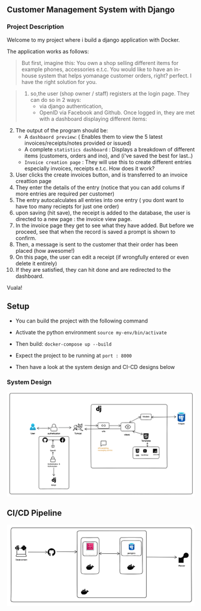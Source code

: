 ## Customer Management System with Django

### Project Description
Welcome to my project where i build a django application with Docker.

The application works as follows:

> But first, imagine this: You own a shop selling different items for example phones, accessories e.t.c. You would like to have an in-house system that helps yomanage customer orders, right? perfect. I have the right solution for you.

>    1. so,the user (shop owner / staff) registers at the login page. They can do so in 2 ways:
>       - via django authentication,
>       - OpenID via Facebook and Github.
>    Once logged in, they are met with a dashboard displaying different items:

2. The output of the program should be:
    - A `dashbaord preview`: ( Enables them to view the 5 latest invoices/receipts/notes provided or issued)
    - A complete `statistics dashboard` : Displays a breakdown of different items (customers, orders and ino), and (i've saved the best for last..)
    - `Invoice creation page` : They will use this to create different entries especially invoices, receipts e.t.c. How does it work?
3. User clicks the create invoices button, and is transferred to an invoice creattion page
4. They enter the details of the entry (notice that you can add colums if more entries are required per customer)
5. The entry autocalculates all entries into one entry ( you dont want to have too many reciepts for just one order)
6. upon saving (hit save), the receipt is added to the database, the user is directed to a new page : the invoice view page.
7. In the invoice page they get to see what they have added. But before we proceed, see that when the record is saved a prompt is shown to confirm.
8. Then, a message is sent to the customer that their order has been placed (how awesome!)
9. On this page, the user can edit a receipt (if wrongfully entered or even delete it entirely)
10. If they are satisfied, they can hit done and are redirected to the dashboard.

Vuala! 

## Setup
 - You can build the project with the following command
 - Activate the python environment
  `source my-env/bin/activate `
- Then build:
 `docker-compose up --build`
- Expect the project to be running at `port : 8000`

- Then have a look at the system design and CI-CD designs below

### System Design
![system design](images/system-design-primer.png)

## CI/CD Pipeline

![system design](images/ci-cd.png)
